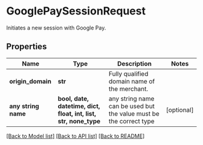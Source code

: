 # GooglePaySessionRequest

Initiates a new session with Google Pay.

## Properties
Name | Type | Description | Notes
------------ | ------------- | ------------- | -------------
**origin_domain** | **str** | Fully qualified domain name of the merchant. | 
**any string name** | **bool, date, datetime, dict, float, int, list, str, none_type** | any string name can be used but the value must be the correct type | [optional]

[[Back to Model list]](../README.md#documentation-for-models) [[Back to API list]](../README.md#documentation-for-api-endpoints) [[Back to README]](../README.md)



